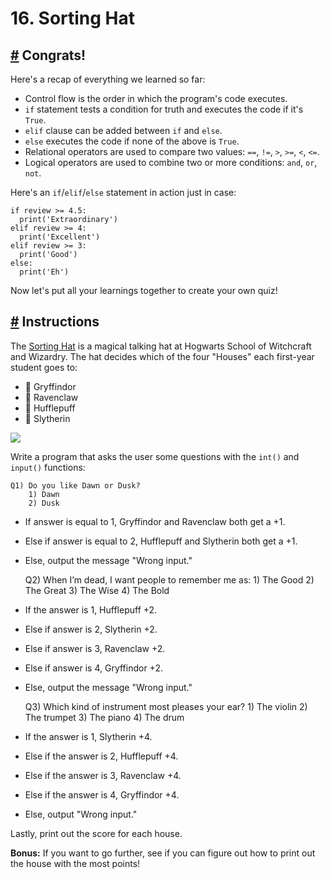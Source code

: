 # 16\. Sorting Hat

## [#](https://www.codedex.io/python/16-sorting-hat#congrats) Congrats!

Here's a recap of everything we learned so far:

-   Control flow is the order in which the program's code executes.
-   `if` statement tests a condition for truth and executes the code if it's `True`.
-   `elif` clause can be added between `if` and `else`.
-   `else` executes the code if none of the above is `True`.
-   Relational operators are used to compare two values: `==`, `!=`, `>`, `>=`, `<`, `<=`.
-   Logical operators are used to combine two or more conditions: `and`, `or`, `not`.

Here's an `if`/`elif`/`else` statement in action just in case:

    if review >= 4.5:
      print('Extraordinary')
    elif review >= 4:
      print('Excellent')
    elif review >= 3:
      print('Good')
    else:
      print('Eh')
    

Now let's put all your learnings together to create your own quiz!

## [#](https://www.codedex.io/python/16-sorting-hat#instructions) Instructions

The [Sorting Hat](https://www.google.com/search?q=sorting+hat) is a magical talking hat at Hogwarts School of Witchcraft and Wizardry. The hat decides which of the four "Houses" each first-year student goes to:

-   🦁 Gryffindor
-   🦅 Ravenclaw
-   🦡 Hufflepuff
-   🐍 Slytherin

![](https://i.imgur.com/BWViimf.gif)

Write a program that asks the user some questions with the `int()` and `input()` functions:

    Q1) Do you like Dawn or Dusk?
        1) Dawn
        2) Dusk
    

-   If answer is equal to 1, Gryffindor and Ravenclaw both get a +1.
-   Else if answer is equal to 2, Hufflepuff and Slytherin both get a +1.
-   Else, output the message "Wrong input."

    Q2) When I’m dead, I want people to remember me as:
        1) The Good
        2) The Great
        3) The Wise
        4) The Bold
    

-   If the answer is 1, Hufflepuff +2.
-   Else if answer is 2, Slytherin +2.
-   Else if answer is 3, Ravenclaw +2.
-   Else if answer is 4, Gryffindor +2.
-   Else, output the message "Wrong input."

    Q3) Which kind of instrument most pleases your ear?
        1) The violin
        2) The trumpet
        3) The piano
        4) The drum
    

-   If the answer is 1, Slytherin +4.
-   Else if the answer is 2, Hufflepuff +4.
-   Else if the answer is 3, Ravenclaw +4.
-   Else if the answer is 4, Gryffindor +4.
-   Else, output "Wrong input."

Lastly, print out the score for each house.

**Bonus:** If you want to go further, see if you can figure out how to print out the house with the most points!



